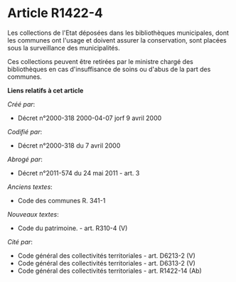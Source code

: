 # Article R1422-4

Les collections de l'Etat déposées dans les bibliothèques municipales, dont les communes ont l'usage et doivent assurer la
conservation, sont placées sous la surveillance des municipalités.

Ces collections peuvent être retirées par le ministre chargé des bibliothèques en cas d'insuffisance de soins ou d'abus de la
part des communes.

**Liens relatifs à cet article**

_Créé par_:

  - Décret n°2000-318 2000-04-07 jorf 9 avril 2000

_Codifié par_:

  - Décret n°2000-318 du 7 avril 2000

_Abrogé par_:

  - Décret n°2011-574 du 24 mai 2011 - art. 3

_Anciens textes_:

  - Code des communes R. 341-1

_Nouveaux textes_:

  - Code du patrimoine. - art. R310-4 (V)

_Cité par_:

  - Code général des collectivités territoriales - art. D6213-2 (V)
  - Code général des collectivités territoriales - art. D6313-2 (V)
  - Code général des collectivités territoriales - art. R1422-14 (Ab)
